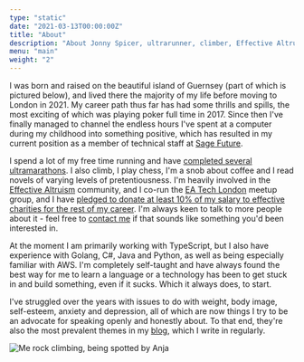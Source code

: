 ```yaml
---
type: "static"
date: "2021-03-13T00:00:00Z"
title: "About"
description: "About Jonny Spicer, ultrarunner, climber, Effective Altruist, software engineer, mental health advocate, blogger"
menu: "main"
weight: "2"
---
```

I was born and raised on the beautiful island of Guernsey (part of which is pictured below), and lived there the majority of my life before moving to London in 2021. My career path thus far has had some thrills
and spills, the most exciting of which was playing poker full time in 2017. Since then I've finally managed to channel the endless hours I've spent at a computer during my childhood
into something positive, which has resulted in my current position as a member of technical staff at [Sage Future](https://sage-future.org).

I spend a lot of my free time running and have [completed several ultramarathons](https://utmb.world/runner/4217931.jonny.spicer). I also climb, I play chess, I'm a snob about coffee and I read novels of varying levels of pretentiousness. I'm heavily involved in the [Effective Altruism](https://www.effectivealtruism.org/) community, and I co-run the [EA Tech London](https://lu.ma/EATechLondon) meetup group, and I have [pledged to donate at least 10% of my salary to effective charities for the rest of my career](/blog/giving-what-i-can/). I'm always keen to talk to more people about it - feel free to [contact me](/contact) if that sounds
like something you'd been interested in.

At the moment I am primarily working with TypeScript, but I also have experience with Golang, C#, Java and Python, as well as being especially familiar with AWS. I'm completely self-taught and have
always found the best way for me to learn a language or a technology has been to get stuck in and build something, even if it sucks. Which it always does, to start.

I've struggled over the years with issues to do with weight, body image, self-esteem, anxiety and depression, all of which are now things I try to be an advocate for speaking openly
and honestly about. To that end, they're also the most prevalent themes in my [blog](/blog), which I write in regularly.

![Me rock climbing, being spotted by Anja](/img/climbing.jpg "Bouldering on the west coast of Guernsey")
